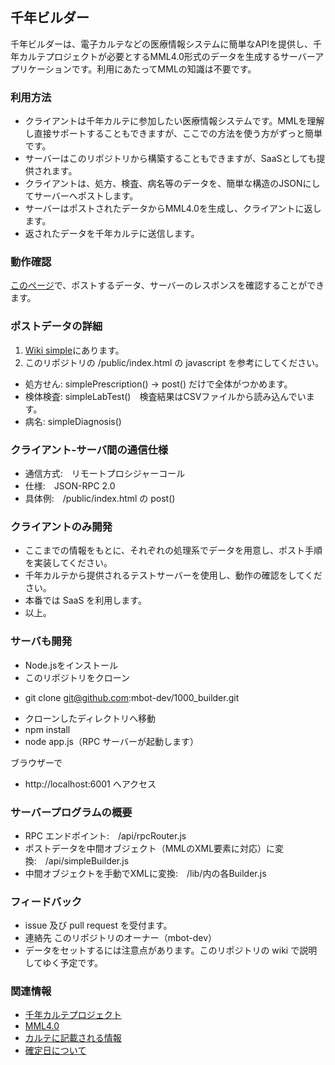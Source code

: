 ## 千年ビルダー

千年ビルダーは、電子カルテなどの医療情報システムに簡単なAPIを提供し、千年カルテプロジェクトが必要とするMML4.0形式のデータを生成するサーバーアプリケーションです。利用にあたってMMLの知識は不要です。


### 利用方法

 * クライアントは千年カルテに参加したい医療情報システムです。MMLを理解し直接サポートすることもできますが、ここでの方法を使う方がずっと簡単です。
 * サーバーはこのリポジトリから構築することもできますが、SaaSとしても提供されます。
 * クライアントは、処方、検査、病名等のデータを、簡単な構造のJSONにしてサーバーへポストします。
 * サーバーはポストされたデータからMML4.0を生成し、クライアントに返します。
 * 返されたデータを千年カルテに送信します。


### 動作確認

[このページ](https://1000-builder.au-syd.mybluemix.net)で、ポストするデータ、サーバーのレスポンスを確認することができます。


### ポストデータの詳細

 1. [Wiki simple](https://github.com/mbot-dev/1000_builder/wiki/simple)にあります。
 2. このリポジトリの /public/index.html の javascript を参考にしてください。
  - 処方せん: simplePrescription() -> post() だけで全体がつかめます。
  - 検体検査: simpleLabTest()　検査結果はCSVファイルから読み込んでいます。
  - 病名: simpleDiagnosis()


### クライアント-サーバ間の通信仕様

  * 通信方式:　リモートプロシジャーコール
  * 仕様:　JSON-RPC 2.0
  * 具体例:　/public/index.html の post()


### クライアントのみ開発

 * ここまでの情報をもとに、それぞれの処理系でデータを用意し、ポスト手順を実装してください。
 * 千年カルテから提供されるテストサーバーを使用し、動作の確認をしてください。
 * 本番では SaaS を利用します。
 * 以上。


### サーバも開発

* Node.jsをインストール
* このリポジトリをクローン
 - git clone git@github.com:mbot-dev/1000_builder.git
* クローンしたディレクトリへ移動
* npm install
* node app.js（RPC サーバーが起動します）

ブラウザーで

 * http://localhost:6001 へアクセス


### サーバープログラムの概要

  * RPC エンドポイント:　/api/rpcRouter.js
  * ポストデータを中間オブジェクト（MMLのXML要素に対応）に変換:　/api/simpleBuilder.js
  * 中間オブジェクトを手動でXMLに変換:　/lib/内の各Builder.js


### フィードバック

 * issue 及び pull request を受付ます。
 * 連絡先 このリポジトリのオーナー（mbot-dev）
 * データをセットするには注意点があります。このリポジトリの wiki で説明してゆく予定です。


### 関連情報

 * [千年カルテプロジェクト](https://www.facebook.com/gEHR-398609153661839/)
 * [MML4.0](http://www.medxml.net/MML40j/mml4.html)
 * [カルテに記載される情報](https://gist.github.com/dolphin-dev/f177a57c91d527e01059)
 * [確定日について](https://gist.github.com/dolphin-dev/c0d59774ecfbe47c0b3b)
